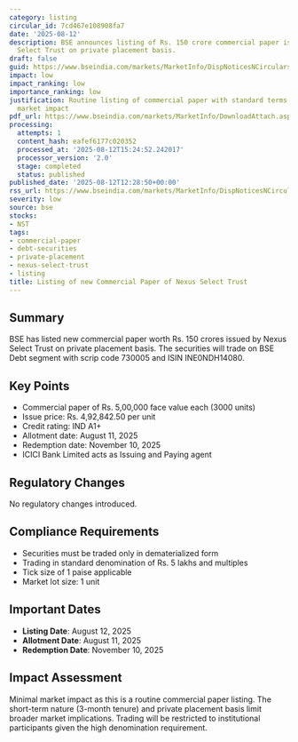 ```yaml
---
category: listing
circular_id: 7cd467e108908fa7
date: '2025-08-12'
description: BSE announces listing of Rs. 150 crore commercial paper issued by Nexus
  Select Trust on private placement basis.
draft: false
guid: https://www.bseindia.com/markets/MarketInfo/DispNoticesNCirculars.aspx?Noticeid={946448CC-4F24-4E8B-BF84-0568F2762334}&noticeno=20250812-32&dt=08/12/2025&icount=32&totcount=39&flag=0
impact: low
impact_ranking: low
importance_ranking: low
justification: Routine listing of commercial paper with standard terms and limited
  market impact
pdf_url: https://www.bseindia.com/markets/MarketInfo/DownloadAttach.aspx?id=20250812-32&attachedId=
processing:
  attempts: 1
  content_hash: eafef6177c020352
  processed_at: '2025-08-12T15:24:52.242017'
  processor_version: '2.0'
  stage: completed
  status: published
published_date: '2025-08-12T12:28:50+00:00'
rss_url: https://www.bseindia.com/markets/MarketInfo/DispNoticesNCirculars.aspx?Noticeid={946448CC-4F24-4E8B-BF84-0568F2762334}&noticeno=20250812-32&dt=08/12/2025&icount=32&totcount=39&flag=0
severity: low
source: bse
stocks:
- NST
tags:
- commercial-paper
- debt-securities
- private-placement
- nexus-select-trust
- listing
title: Listing of new Commercial Paper of Nexus Select Trust
---
```


## Summary

BSE has listed new commercial paper worth Rs. 150 crores issued by Nexus Select Trust on private placement basis. The securities will trade on BSE Debt segment with scrip code 730005 and ISIN INE0NDH14080.

## Key Points

- Commercial paper of Rs. 5,00,000 face value each (3000 units)
- Issue price: Rs. 4,92,842.50 per unit
- Credit rating: IND A1+
- Allotment date: August 11, 2025
- Redemption date: November 10, 2025
- ICICI Bank Limited acts as Issuing and Paying agent

## Regulatory Changes

No regulatory changes introduced.

## Compliance Requirements

- Securities must be traded only in dematerialized form
- Trading in standard denomination of Rs. 5 lakhs and multiples
- Tick size of 1 paise applicable
- Market lot size: 1 unit

## Important Dates

- **Listing Date**: August 12, 2025
- **Allotment Date**: August 11, 2025
- **Redemption Date**: November 10, 2025

## Impact Assessment

Minimal market impact as this is a routine commercial paper listing. The short-term nature (3-month tenure) and private placement basis limit broader market implications. Trading will be restricted to institutional participants given the high denomination requirement.